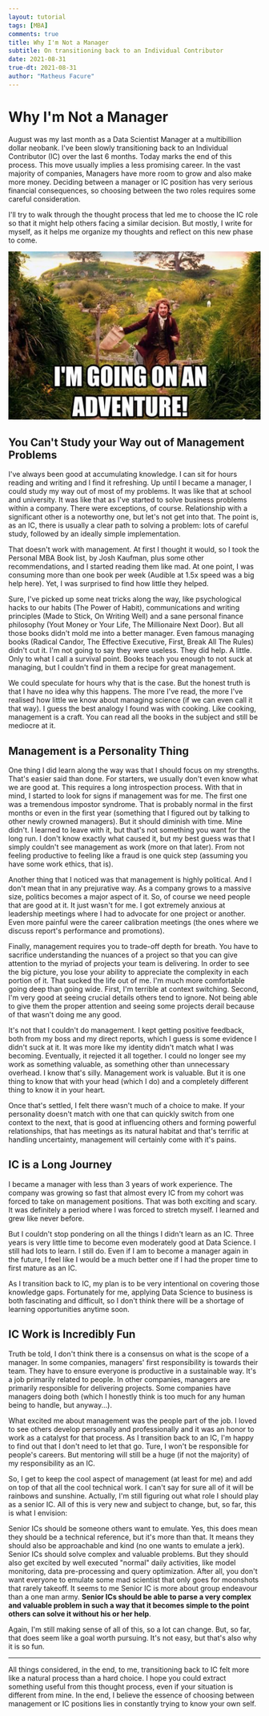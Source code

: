 ```yaml
---
layout: tutorial
tags: [MBA]
comments: true
title: Why I'm Not a Manager
subtitle: On transitioning back to an Individual Contributor
date: 2021-08-31
true-dt: 2021-08-31
author: "Matheus Facure"
---
```


# Why I'm Not a Manager

August was my last month as a Data Scientist Manager at a multibillion dollar neobank. I've been slowly transitioning back to an Individual Contributor (IC) over the last 6 months. Today marks the end of this process. This move usually implies a less promising career. In the vast majority of companies, Managers have more room to grow and also make more money. Deciding between a manager or IC position has very serious financial consequences, so choosing between the two roles requires some careful consideration. 

I'll try to walk through the thought process that led me to choose the IC role so that it might help others facing a similar decision. But mostly, I write for myself, as it helps me organize my thoughts and reflect on this new phase to come. 

<img class="img-responsive center-block thumbnail" src="/img/adventure.png" alt="meme"/>

## You Can't Study your Way out of Management Problems

I've always been good at accumulating knowledge. I can sit for hours reading and writing and I find it refreshing. Up until I became a manager, I could study my way out of most of my problems. It was like that at school and university. It was like that as I've started to solve business problems within a company. There were exceptions, of course. Relationship with a significant other is a noteworthy one, but let's not get into that. The point is, as an IC, there is usually a clear path to solving a problem: lots of careful study, followed by an ideally simple implementation. 

That doesn't work with management. At first I thought it would, so I took the Personal MBA Book list, by Josh Kaufman, plus some other recommendations, and I started reading them like mad. At one point, I was consuming more than one book per week (Audible at 1.5x speed was a big help here). Yet, I was surprised to find how little they helped. 

Sure, I've picked up some neat tricks along the way, like psychological hacks to our habits (The Power of Habit), communications and writing principles (Made to Stick, On Writing Well) and a sane personal finance philosophy (Yout Money or Your Life, The Millionaire Next Door). But all those books didn't mold me into a better manager. Even famous managing books (Radical Candor, The Effective Executive, First, Break All The Rules) didn't cut it. I'm not going to say they were useless. They did help. A little. Only to what I call a survival point. Books teach you enough to not suck at managing, but I couldn't find in them a recipe for great management.

We could speculate for hours why that is the case. But the honest truth is that I have no idea why this happens. The more I've read, the more I've realised how little we know about managing science (if we can even call it that way). I guess the best analogy I found was with cooking. Like cooking, management is a craft. You can read all the books in the subject and still be mediocre at it.

## Management is a Personality Thing

One thing I did learn along the way was that I should focus on my strengths. That's easier said than done. For starters, we usually don't even know what we are good at. This requires a long introspection process. With that in mind, I started to look for signs if management was for me. The first one was a tremendous impostor syndrome. That is probably normal in the first months or even in the first year (something that I figured out by talking to other newly crowned managers). But it should diminish with time. Mine didn't. I learned to leave with it, but that's not something you want for the long run. I don't know exactly what caused it, but my best guess was that I simply couldn't see management as work (more on that later). From not feeling productive to feeling like a fraud is one quick step (assuming you have some work ethics, that is). 

Another thing that I noticed was that management is highly political. And I don't mean that in any prejurative way. As a company grows to a massive size, politics becomes a major aspect of it. So, of course we need people that are good at it. It just wasn't for me. I got extremely anxious at leadership meetings where I had to advocate for one project or another. Even more painful were the career calibration meetings (the ones where we discuss report's performance and promotions). 

Finally, management requires you to trade-off depth for breath. You have to sacrifice understanding the nuances of a project so that you can give attention to the myriad of projects your team is delivering. In order to see the big picture, you lose your ability to appreciate the complexity in each portion of it. That sucked the life out of me. I'm much more comfortable going deep than going wide. First, I'm terrible at context switching. Second, I'm very good at seeing crucial details others tend to ignore. Not being able to give them the proper attention and seeing some projects derail because of that wasn't doing me any good. 

It's not that I couldn't do management. I kept getting positive feedback, both from my boss and my direct reports, which I guess is some evidence I didn't suck at it. It was more like my identity didn't match what I was becoming. Eventually, it rejected it all together. I could no longer see my work as something valuable, as something other than unnecessary overhead. I know that's silly. Management work is valuable. But it is one thing to know that with your head (which I do) and a completely different thing to know it in your heart. 

Once that's settled, I felt there wasn't much of a choice to make. If your personality doesn't match with one that can quickly switch from one context to the next, that is good at influencing others and forming powerful relationships, that has meetings as its natural habitat and that's terrific at handling uncertainty, management will certainly come with it's pains. 

## IC is a Long Journey

I became a manager with less than 3 years of work experience. The company was growing so fast that almost every IC from my cohort was forced to take on management positions. That was both exciting and scary. It was definitely a period where I was forced to stretch myself. I learned and grew like never before. 

But I couldn't stop pondering on all the things I didn't learn as an IC. Three years is very little time to become even moderately good at Data Science. I still had lots to learn. I still do. Even if I am to become a manager again in the future, I feel like I would be a much better one if I had the proper time to first mature as an IC.

As I transition back to IC, my plan is to be very intentional on covering those knowledge gaps. Fortunately for me, applying Data Science to business is both fascinating and difficult, so I don't think there will be a shortage of learning opportunities anytime soon. 

## IC Work is Incredibly Fun

Truth be told, I don't think there is a consensus on what is the scope of a manager. In some companies, managers' first responsibility is towards their team. They have to ensure everyone is productive in a sustainable way. It's a job primarily related to people. In other companies, managers are primarily responsible for delivering projects. Some companies have managers doing both (which I honestly think is too much for any human being to handle, but anyway...). 

What excited me about management was the people part of the job. I loved to see others develop personally and professionally and it was an honor to work as a catalyst for that process. As I transition back to an IC, I'm happy to find out that I don't need to let that go. Ture, I won't be responsible for people's careers. But mentoring will still be a huge (if not the majority) of my responsibility as an IC. 

So, I get to keep the cool aspect of management (at least for me) and add on top of that all the cool technical work. I can't say for sure all of it will be rainbows and sunshine. Actually, I'm still figuring out what role I should play as a senior IC. All of this is very new and subject to change, but, so far, this is what I envision:

Senior ICs should be someone others want to emulate. Yes, this does mean they should be a technical reference, but it's more than that. It means they should also be approachable and kind (no one wants to emulate a jerk). Senior ICs should solve complex and valuable problems. But they should also get excited by well executed "normal" daily activities, like model monitoring, data pre-processing and query optimization. After all, you don't want everyone to emulate some mad scientist that only goes for moonshots that rarely takeoff. It seems to me Senior IC is more about group endeavour than a one man army. **Senior ICs should be able to parse a very complex and valuable problem in such a way that it becomes simple to the point others can solve it without his or her help**.

Again, I'm still making sense of all of this, so a lot can change. But, so far, that does seem like a goal worth pursuing. It's not easy, but that's also why it is so fun.

---

All things considered, in the end, to me, transitioning back to IC felt more like a natural process than a hard choice. I hope you could extract something useful from this thought process, even if your situation is different from mine. In the end, I believe the essence of choosing between management or IC positions lies in constantly trying to know your own self.







